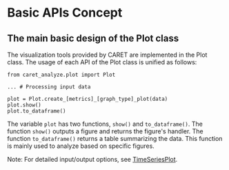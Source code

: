 # Basic APIs Concept

## The main basic design of the Plot class

The visualization tools provided by CARET are implemented in the Plot class.
The usage of each API of the Plot class is unified as follows:

```python3
from caret_analyze.plot import Plot

... # Processing input data

plot = Plot.create_[metrics]_[graph_type]_plot(data)
plot.show()
plot.to_dataframe()
```

The variable `plot` has two functions, `show()` and `to_dataframe()`.
The function `show()` outputs a figure and returns the figure's handler.
The function `to_dataframe()` returns a table summarizing the data.
This function is mainly used to analyze based on specific figures.

Note: For detailed input/output options, see [TimeSeriesPlot](https://tier4.github.io/CARET_analyze/latest/plot/#caret_analyze.plot.TimeSeriesPlot).

